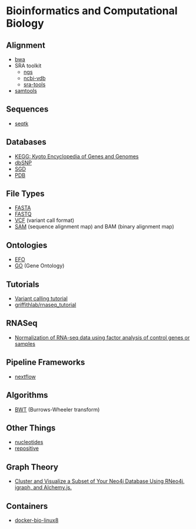 # Bioinformatics and Computational Biology

## Alignment

- [bwa](https://github.com/lh3/bwa)
- SRA toolkit
  * [ngs](http://github.com/ncbi/ngs)
  * [ncbi-vdb](http://github.com/ncbi/ncbi-vdb)
  * [sra-tools](http://github.com/ncbi/sra-tools)
- [samtools](https://github.com/samtools/samtools)

## Sequences

- [seqtk](https://github.com/lh3/seqtk)

## Databases

- [KEGG: Kyoto Encyclopedia of Genes and Genomes](http://www.genome.jp/kegg/)
- [dbSNP](http://www.ncbi.nlm.nih.gov/SNP/)
- [SGD](http://www.yeastgenome.org/)
- [PDB](http://www.rcsb.org/pdb/home/home.do)

## File Types

- [FASTA](https://en.wikipedia.org/wiki/FASTA)
- [FASTQ](https://en.wikipedia.org/wiki/FASTQ_format)
- [VCF](https://en.wikipedia.org/wiki/Variant_Call_Format) (variant call format)
- [SAM](https://en.wikipedia.org/wiki/SAM_(file_format)) (sequence alignment map) and BAM (binary alignment map)

## Ontologies

- [EFO](http://www.ebi.ac.uk/efo/)
- [GO](http://geneontology.org/) (Gene Ontology)

## Tutorials
- [Variant calling tutorial](https://wikis.utexas.edu/display/bioiteam/Variant+calling+tutorial)
- [griffithlab/rnaseq_tutorial](https://github.com/griffithlab/rnaseq_tutorial)

## RNASeq

- [Normalization of RNA-seq data using factor analysis of control genes or samples](http://www.nature.com/nbt/journal/v32/n9/full/nbt.2931.html)

## Pipeline Frameworks
- [nextflow](http://www.nextflow.io/)

## Algorithms

- [BWT](https://en.wikipedia.org/wiki/Burrows%E2%80%93Wheeler_transform) (Burrows-Wheeler transform)

## Other Things
- [nucleotides](http://nucleotid.es/)
- [repositive](https://repositive.io/)

## Graph Theory

- [Cluster and Visualize a Subset of Your Neo4j Database Using RNeo4j, igraph, and Alchemy.js.](http://nicolewhite.github.io/2014/07/24/visualize-subset-neo4j-alchemy.html)

## Containers

- [docker-bio-linux8](https://hub.docker.com/r/gawbul/docker-bio-linux8/)
